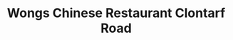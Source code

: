 ---
title: "Wongs Chinese Restaurant Clontarf Road"
address: "436 Clontarf Road, Dublin City Area North, Co. Dublin, Dublin 3"
tel: "+353 (0)18 33 4400"
county: "Dublin"
category: "Asian Restaurants"
type: "Content"
lat: "53.36515426635742"
lng: "-6.176067352294922"
---